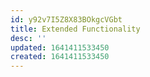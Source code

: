 ```yaml
---
id: y92v7I5Z8X83BOkgcVGbt
title: Extended Functionality
desc: ''
updated: 1641411533450
created: 1641411533450
---
```


